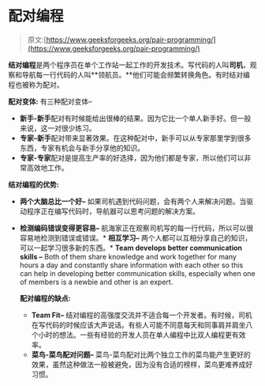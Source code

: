 # 配对编程

> 原文:[https://www.geeksforgeeks.org/pair-programming/](https://www.geeksforgeeks.org/pair-programming/)

**结对编程**是两个程序员在单个工作站一起工作的开发技术。写代码的人叫**司机**，观察和导航每一行代码的人叫**领航员。**他们可能会频繁转换角色。有时结对编程也被称为配对。

**配对变体:**
有三种配对变体–

*   **新手-新手**配对有时候能给出很棒的结果。因为它比一个单人新手好。但一般来说，这一对很少练习。
*   **专家–新手**配对带来显著效果。在这种配对中，新手可以从专家那里学到很多东西，专家有机会与新手分享他的知识。
*   **专家-专家**配对是提高生产率的好选择，因为他们都是专家，所以他们可以非常高效地工作。

**结对编程的优势:**

*   **两个大脑总比一个好–**
    如果司机遇到代码问题，会有两个人来解决问题。当驱动程序正在编写代码时，导航器可以思考问题的解决方案。

*   **检测编码错误变得更容易–**
    航海家正在观察司机写的每一行代码，所以可以很容易地检测到错误或错误。*   **相互学习–**
    两个人都可以互相分享自己的知识，可以一起学习很多新的东西。*   **Team develops better communication skills –**
    Both of them share knowledge and work together for many hours a day and constantly share information with each other so this can help in developing better communication skills, especially when one of members is a newbie and other is an expert.

    **配对编程的缺点:**

    *   **Team Fit–**
        结对编程的高强度交流并不适合每一个开发者。有时候，司机在写代码的时候应该大声说话。有些人可能不同意每天和同事肩并肩坐八个小时的想法。一些有经验的开发人员在单人编程中比双人编程更有效率。
    *   **菜鸟-菜鸟配对问题–**
        菜鸟-菜鸟配对比两个独立工作的菜鸟能产生更好的效果，虽然这种做法一般被避免，因为没有合适的榜样，菜鸟更难养成好习惯。